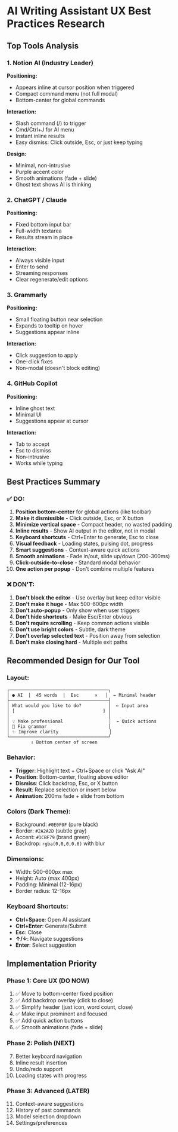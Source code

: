 # AI Writing Assistant UX Best Practices Research

## Top Tools Analysis

### 1. **Notion AI** (Industry Leader)
**Positioning:**
- Appears inline at cursor position when triggered
- Compact command menu (not full modal)
- Bottom-center for global commands

**Interaction:**
- Slash command (/) to trigger
- Cmd/Ctrl+J for AI menu
- Instant inline results
- Easy dismiss: Click outside, Esc, or just keep typing

**Design:**
- Minimal, non-intrusive
- Purple accent color
- Smooth animations (fade + slide)
- Ghost text shows AI is thinking

### 2. **ChatGPT / Claude**
**Positioning:**
- Fixed bottom input bar
- Full-width textarea
- Results stream in place

**Interaction:**
- Always visible input
- Enter to send
- Streaming responses
- Clear regenerate/edit options

### 3. **Grammarly**
**Positioning:**
- Small floating button near selection
- Expands to tooltip on hover
- Suggestions appear inline

**Interaction:**
- Click suggestion to apply
- One-click fixes
- Non-modal (doesn't block editing)

### 4. **GitHub Copilot**
**Positioning:**
- Inline ghost text
- Minimal UI
- Suggestions appear at cursor

**Interaction:**
- Tab to accept
- Esc to dismiss
- Non-intrusive
- Works while typing

## Best Practices Summary

### ✅ DO:
1. **Position bottom-center** for global actions (like toolbar)
2. **Make it dismissible** - Click outside, Esc, or X button
3. **Minimize vertical space** - Compact header, no wasted padding
4. **Inline results** - Show AI output in the editor, not in modal
5. **Keyboard shortcuts** - Ctrl+Enter to generate, Esc to close
6. **Visual feedback** - Loading states, pulsing dot, progress
7. **Smart suggestions** - Context-aware quick actions
8. **Smooth animations** - Fade in/out, slide up/down (200-300ms)
9. **Click-outside-to-close** - Standard modal behavior
10. **One action per popup** - Don't combine multiple features

### ❌ DON'T:
1. **Don't block the editor** - Use overlay but keep editor visible
2. **Don't make it huge** - Max 500-600px width
3. **Don't auto-popup** - Only show when user triggers
4. **Don't hide shortcuts** - Make Esc/Enter obvious
5. **Don't require scrolling** - Keep common actions visible
6. **Don't use bright colors** - Subtle, dark theme
7. **Don't overlap selected text** - Position away from selection
8. **Don't make closing hard** - Multiple exit paths

## Recommended Design for Our Tool

### Layout:
```
┌─────────────────────────────────────┐
│ ● AI  |  45 words  |  Esc      ✕   │  ← Minimal header
├─────────────────────────────────────┤
│ What would you like to do?          │  ← Input area
│ [                                 ] │
│                                     │
│ 💡 Make professional                 │  ← Quick actions
│ 🔧 Fix grammar                       │
│ ✨ Improve clarity                   │
└─────────────────────────────────────┘
         ↑ Bottom center of screen
```

### Behavior:
- **Trigger**: Highlight text + Ctrl+Space or click "Ask AI"
- **Position**: Bottom-center, floating above editor
- **Dismiss**: Click backdrop, Esc, or X button
- **Result**: Replace selection or insert below
- **Animation**: 200ms fade + slide from bottom

### Colors (Dark Theme):
- Background: `#0E0F0F` (pure black)
- Border: `#2A2A2D` (subtle gray)
- Accent: `#1CBF79` (brand green)
- Backdrop: `rgba(0,0,0,0.6)` with blur

### Dimensions:
- Width: 500-600px max
- Height: Auto (max 400px)
- Padding: Minimal (12-16px)
- Border radius: 12-16px

### Keyboard Shortcuts:
- **Ctrl+Space**: Open AI assistant
- **Ctrl+Enter**: Generate/Submit
- **Esc**: Close
- **↑/↓**: Navigate suggestions
- **Enter**: Select suggestion

## Implementation Priority

### Phase 1: Core UX (DO NOW)
1. ✅ Move to bottom-center fixed position
2. ✅ Add backdrop overlay (click to close)
3. ✅ Simplify header (just icon, word count, close)
4. ✅ Make input prominent and focused
5. ✅ Add quick action buttons
6. ✅ Smooth animations (fade + slide)

### Phase 2: Polish (NEXT)
7. Better keyboard navigation
8. Inline result insertion
9. Undo/redo support
10. Loading states with progress

### Phase 3: Advanced (LATER)
11. Context-aware suggestions
12. History of past commands
13. Model selection dropdown
14. Settings/preferences

